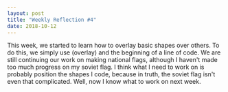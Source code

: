 ```yaml
---
layout: post
title: "Weekly Reflection #4"
date: 2018-10-12
---
```


This week, we started to learn how to overlay basic shapes over others. To do this, we simply use (overlay) and the beginning of a line of code. We are still continuing our work on making national flags, although I haven't made too much progress on my soviet flag. I think what I need to work on is probably position the shapes I code, because in truth, the soviet flag isn't even that complicated. Well, now I know what to work on next week.
